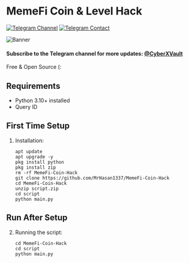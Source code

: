 # MemeFi Coin & Level Hack

[![Telegram Channel](https://img.shields.io/badge/Telegram-%40My_Channel-orange)](https://t.me/CyberXVault)
[![Telegram Contact](https://img.shields.io/badge/Telegram-%40Me-orange)](https://t.me/Its_Me_Hasan)

![Banner](https://files.catbox.moe/m4u84e.jpg)

#### Subscribe to the Telegram channel for more updates: [@CyberXVault](https://t.me/CyberXVault)

Free & Open Source (:

## Requirements
- Python 3.10+ installed
- Query ID

## First Time Setup
1. Installation:
   ```shell
   apt update
   apt upgrade -y
   pkg install python
   pkg install zip
   rm -rf MemeFi-Coin-Hack
   git clone https://github.com/MrHasan1337/MemeFi-Coin-Hack
   cd MemeFi-Coin-Hack
   unzip script.zip
   cd script
   python main.py

## Run After Setup
2. Running the script:
   ```shell
   cd MemeFi-Coin-Hack
   cd script
   python main.py


